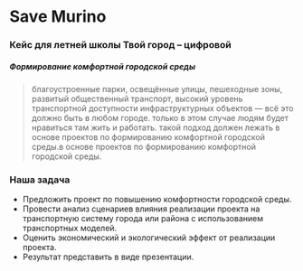 # Save Murino

### Кейс для летней школы  Твой город – цифровой
##### Формирование комфортной городской среды
> благоустроенные парки, освещённые улицы, пешеходные зоны, развитый
общественный транспорт, высокий уровень транспортной доступности
инфраструктурных объектов — всё это должно быть в любом городе. только в этом
случае людям будет нравиться там жить и работать. такой подход должен лежать
в основе проектов по формированию комфортной городской среды.в основе проектов по формированию комфортной городской среды.

### Наша задача
- Предложить проект по повышению комфортности городской среды.
- Провести анализ сценариев влияния реализации проекта на транспортную систему города или района с использованием транспортных моделей.
- Оценить экономический и экологический эффект от реализации проекта.
- Результат представить в виде презентации.
